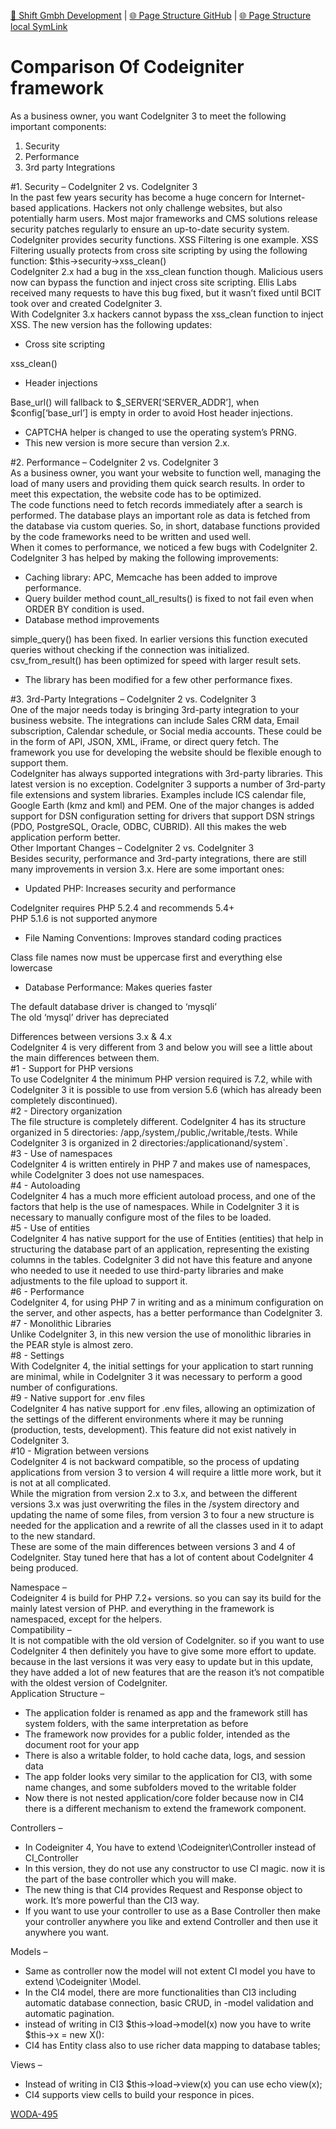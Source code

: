 [📁 Shift Gmbh Development](../shift-gmbh-development.md) | [🌐 Page Structure GitHub](/2cu.atlassian.net/wiki/spaces/CCU/pages/400000047/comparison-of-codeigniter-framework.md) | [🌐 Page Structure local SymLink](./comparison-of-codeigniter-framework.page.md)

# Comparison Of Codeigniter framework

As a business owner, you want CodeIgniter 3 to meet the following important components:

1. Security
2. Performance
3. 3rd party Integrations

#1. Security – CodeIgniter 2 vs. CodeIgniter 3  
In the past few years security has become a huge concern for Internet-based applications. Hackers not only challenge websites, but also potentially harm users. Most major frameworks and CMS solutions release security patches regularly to ensure an up-to-date security system.  
CodeIgniter provides security functions. XSS Filtering is one example. XSS Filtering usually protects from cross site scripting by using the following function: $this->security->xss\_clean()  
CodeIgniter 2.x had a bug in the xss\_clean function though. Malicious users now can bypass the function and inject cross site scripting. Ellis Labs received many requests to have this bug fixed, but it wasn’t fixed until BCIT took over and created CodeIgniter 3.  
With CodeIgniter 3.x hackers cannot bypass the xss\_clean function to inject XSS. The new version has the following updates:

- Cross site scripting

xss\_clean()

- Header injections

Base\_url() will fallback to $\_SERVER\[‘SERVER\_ADDR’\], when $config\[‘base\_url’\] is empty in order to avoid Host header injections.

- CAPTCHA helper is changed to use the operating system’s PRNG.
- This new version is more secure than version 2.x.

#2. Performance – CodeIgniter 2 vs. CodeIgniter 3  
As a business owner, you want your website to function well, managing the load of many users and providing them quick search results. In order to meet this expectation, the website code has to be optimized.  
The code functions need to fetch records immediately after a search is performed. The database plays an important role as data is fetched from the database via custom queries. So, in short, database functions provided by the code frameworks need to be written and used well.  
When it comes to performance, we noticed a few bugs with CodeIgniter 2. CodeIgniter 3 has helped by making the following improvements:

- Caching library: APC, Memcache has been added to improve performance.
- Query builder method count\_all\_results() is fixed to not fail even when ORDER BY condition is used.
- Database method improvements

simple\_query() has been fixed. In earlier versions this function executed queries without checking if the connection was initialized.  
csv\_from\_result() has been optimized for speed with larger result sets.

- The library has been modified for a few other performance fixes.

#3. 3rd-Party Integrations – CodeIgniter 2 vs. CodeIgniter 3  
One of the major needs today is bringing 3rd-party integration to your business website. The integrations can include Sales CRM data, Email subscription, Calendar schedule, or Social media accounts. These could be in the form of API, JSON, XML, iFrame, or direct query fetch. The framework you use for developing the website should be flexible enough to support them.  
CodeIgniter has always supported integrations with 3rd-party libraries. This latest version is no exception. CodeIgniter 3 supports a number of 3rd-party file extensions and system libraries. Examples include ICS calendar file, Google Earth (kmz and kml) and PEM. One of the major changes is added support for DSN configuration setting for drivers that support DSN strings (PDO, PostgreSQL, Oracle, ODBC, CUBRID). All this makes the web application perform better.  
Other Important Changes – CodeIgniter 2 vs. CodeIgniter 3  
Besides security, performance and 3rd-party integrations, there are still many improvements in version 3.x. Here are some important ones:

- Updated PHP: Increases security and performance

CodeIgniter requires PHP 5.2.4 and recommends 5.4+  
PHP 5.1.6 is not supported anymore

- File Naming Conventions: Improves standard coding practices

Class file names now must be uppercase first and everything else lowercase

- Database Performance: Makes queries faster

The default database driver is changed to ‘mysqli’  
The old ‘mysql’ driver has depreciated

Differences between versions 3.x & 4.x  
CodeIgniter 4 is very different from 3 and below you will see a little about the main differences between them.  
#1 - Support for PHP versions  
To use CodeIgniter 4 the minimum PHP version required is 7.2, while with CodeIgniter 3 it is possible to use from version 5.6 (which has already been completely discontinued).  
#2 - Directory organization  
The file structure is completely different. CodeIgniter 4 has its structure organized in 5 directories: /app,/system,/public,/writable,/tests. While CodeIgniter 3 is organized in 2 directories:/applicationand/system\`.  
#3 - Use of namespaces  
CodeIgniter 4 is written entirely in PHP 7 and makes use of namespaces, while CodeIgniter 3 does not use namespaces.  
#4 - Autoloading  
CodeIgniter 4 has a much more efficient autoload process, and one of the factors that help is the use of namespaces. While in CodeIgniter 3 it is necessary to manually configure most of the files to be loaded.  
#5 - Use of entities  
CodeIgniter 4 has native support for the use of Entities (entities) that help in structuring the database part of an application, representing the existing columns in the tables. CodeIgniter 3 did not have this feature and anyone who needed to use it needed to use third-party libraries and make adjustments to the file upload to support it.  
#6 - Performance  
CodeIgniter 4, for using PHP 7 in writing and as a minimum configuration on the server, and other aspects, has a better performance than CodeIgniter 3.  
#7 - Monolithic Libraries  
Unlike CodeIgniter 3, in this new version the use of monolithic libraries in the PEAR style is almost zero.  
#8 - Settings  
With CodeIgniter 4, the initial settings for your application to start running are minimal, while in CodeIgniter 3 it was necessary to perform a good number of configurations.  
#9 - Native support for .env files  
CodeIgniter 4 has native support for .env files, allowing an optimization of the settings of the different environments where it may be running (production, tests, development). This feature did not exist natively in CodeIgniter 3.  
#10 - Migration between versions  
CodeIgniter 4 is not backward compatible, so the process of updating applications from version 3 to version 4 will require a little more work, but it is not at all complicated.  
While the migration from version 2.x to 3.x, and between the different versions 3.x was just overwriting the files in the /system directory and updating the name of some files, from version 3 to four a new structure is needed for the application and a rewrite of all the classes used in it to adapt to the new standard.  
These are some of the main differences between versions 3 and 4 of CodeIgniter. Stay tuned here that has a lot of content about CodeIgniter 4 being produced.

Namespace –  
Codeigniter 4 is build for PHP 7.2+ versions. so you can say its build for the mainly latest version of PHP. and everything in the framework is namespaced, except for the helpers.  
Compatibility –  
It is not compatible with the old version of CodeIgniter. so if you want to use CodeIgniter 4 then definitely you have to give some more effort to update. because in the last versions it was very easy to update but in this update, they have added a lot of new features that are the reason it’s not compatible with the oldest version of CodeIgniter.  
Application Structure – 

- The application folder is renamed as app and the framework still has system folders, with the same interpretation as before
- The framework now provides for a public folder, intended as the document root for your app
- There is also a writable folder, to hold cache data, logs, and session data
- The app folder looks very similar to the application for CI3, with some name changes, and some subfolders moved to the writable folder
- Now there is not nested application/core folder because now in CI4 there is a different mechanism to extend the framework component.

Controllers – 

- In Codeigniter 4, You have to extend \\Codeigniter\\Controller instead of CI\_Controller
- In this version, they do not use any constructor to use CI magic. now it is the part of the base controller which you will make.
- The new thing is that CI4 provides Request and Response object to work. It’s more powerful than the CI3 way.
- If you want to use your controller to use as a Base Controller then make your controller anywhere you like and extend Controller and then use it anywhere you want.

Models – 

- Same as controller now the model will not extent CI model you have to extend \\Codeigniter \\Model.
- In the CI4 model, there are more functionalities than CI3 including automatic database connection, basic CRUD, in -model validation and automatic pagination.
- instead of writing in CI3 $this->load->model(x) now you have to write $this->x = new X():
- CI4 has Entity class also to use richer data mapping to database tables;

Views – 

- Instead of writing in CI3 $this->load->view(x) you can use echo view(x);
- CI4 supports view cells to build your responce in pices.

 [WODA-495](https://2cu.atlassian.net/browse/WODA-495?src=confmacro)
